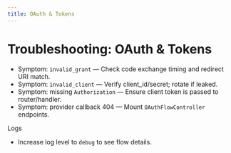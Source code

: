 ```yaml
---
title: OAuth & Tokens
---
```


# Troubleshooting: OAuth & Tokens

- Symptom: `invalid_grant` — Check code exchange timing and redirect URI match.
- Symptom: `invalid_client` — Verify client_id/secret; rotate if leaked.
- Symptom: missing `Authorization` — Ensure client token is passed to router/handler.
- Symptom: provider callback 404 — Mount `OAuthFlowController` endpoints.

Logs
- Increase log level to `debug` to see flow details.

